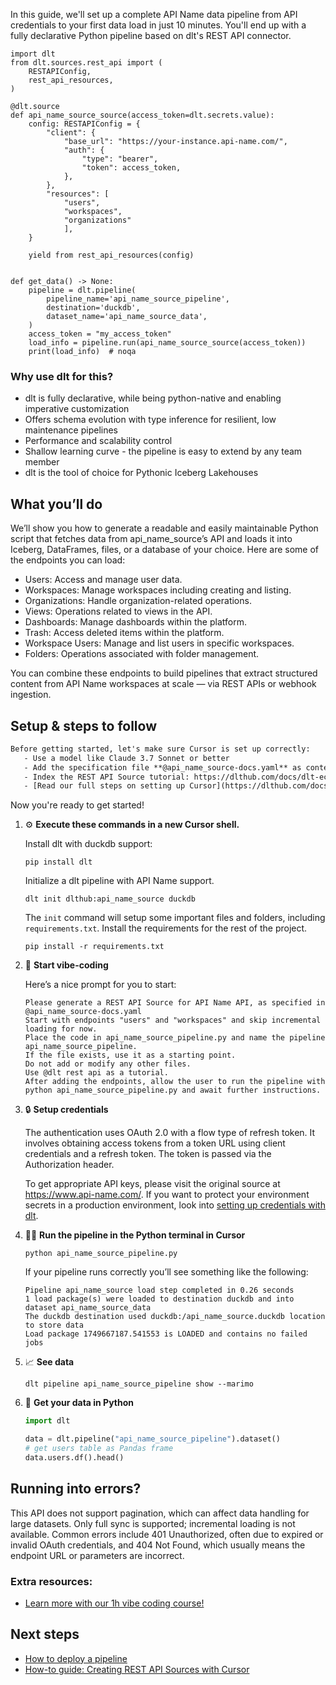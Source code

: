 In this guide, we'll set up a complete API Name data pipeline from API credentials to your first data load in just 10 minutes. You'll end up with a fully declarative Python pipeline based on dlt's REST API connector.

```python-outcome
import dlt
from dlt.sources.rest_api import (
    RESTAPIConfig,
    rest_api_resources,
)

@dlt.source
def api_name_source_source(access_token=dlt.secrets.value):
    config: RESTAPIConfig = {
        "client": {
            "base_url": "https://your-instance.api-name.com/",
            "auth": {
                "type": "bearer",
                "token": access_token,
            },
        },
        "resources": [
            "users",
            "workspaces",
            "organizations"
            ],
    }

    yield from rest_api_resources(config)


def get_data() -> None:
    pipeline = dlt.pipeline(
        pipeline_name='api_name_source_pipeline',
        destination='duckdb',
        dataset_name='api_name_source_data', 
    )
    access_token = "my_access_token"
    load_info = pipeline.run(api_name_source_source(access_token))
    print(load_info)  # noqa
```

### Why use dlt for this?

- dlt is fully declarative, while being python-native and enabling imperative customization
- Offers schema evolution with type inference for resilient, low maintenance pipelines
- Performance and scalability control
- Shallow learning curve - the pipeline is easy to extend by any team member
- dlt is the tool of choice for Pythonic Iceberg Lakehouses

## What you’ll do

We’ll show you how to generate a readable and easily maintainable Python script that fetches data from api_name_source’s API and loads it into Iceberg, DataFrames, files, or a database of your choice. Here are some of the endpoints you can load:

- Users: Access and manage user data.
- Workspaces: Manage workspaces including creating and listing.
- Organizations: Handle organization-related operations.
- Views: Operations related to views in the API.
- Dashboards: Manage dashboards within the platform.
- Trash: Access deleted items within the platform.
- Workspace Users: Manage and list users in specific workspaces.
- Folders: Operations associated with folder management.

You can combine these endpoints to build pipelines that extract structured content from API Name workspaces at scale — via REST APIs or webhook ingestion.

## Setup & steps to follow

```default
Before getting started, let's make sure Cursor is set up correctly:
   - Use a model like Claude 3.7 Sonnet or better
   - Add the specification file **@api_name_source-docs.yaml** as context
   - Index the REST API Source tutorial: https://dlthub.com/docs/dlt-ecosystem/verified-sources/rest_api/ and add it to context as **@dlt rest api**
   - [Read our full steps on setting up Cursor](https://dlthub.com/docs/dlt-ecosystem/llm-tooling/cursor-restapi#23-configuring-cursor-with-documentation)
```

Now you're ready to get started! 

1. ⚙️ **Execute these commands in a new Cursor shell.**
    
    Install dlt with duckdb support:
    ```shell
    pip install dlt
    ```

    Initialize a dlt pipeline with API Name support.
    ```shell
    dlt init dlthub:api_name_source duckdb
    ```

    The `init` command will setup some important files and folders, including `requirements.txt`. Install the requirements for the rest of the project.
    ```shell
    pip install -r requirements.txt
    ```
    
2. 🤠 **Start vibe-coding**
    
    Here’s a nice prompt for you to start: 
    
    ```prompt
    Please generate a REST API Source for API Name API, as specified in @api_name_source-docs.yaml 
    Start with endpoints "users" and "workspaces" and skip incremental loading for now. 
    Place the code in api_name_source_pipeline.py and name the pipeline api_name_source_pipeline. 
    If the file exists, use it as a starting point. 
    Do not add or modify any other files. 
    Use @dlt rest api as a tutorial. 
    After adding the endpoints, allow the user to run the pipeline with python api_name_source_pipeline.py and await further instructions.
    ```

    
3. 🔒 **Setup credentials** 
    
    The authentication uses OAuth 2.0 with a flow type of refresh token. It involves obtaining access tokens from a token URL using client credentials and a refresh token. The token is passed via the Authorization header.
    
    To get appropriate API keys, please visit the original source at https://www.api-name.com/.
    If you want to protect your environment secrets in a production environment, look into [setting up credentials with dlt](https://dlthub.com/docs/walkthroughs/add_credentials).
    
4. 🏃‍♀️ **Run the pipeline in the Python terminal in Cursor**
    
    ```shell
    python api_name_source_pipeline.py
    ```
    
    If your pipeline runs correctly you’ll see something like the following:
    
    ```shell
    Pipeline api_name_source load step completed in 0.26 seconds
    1 load package(s) were loaded to destination duckdb and into dataset api_name_source_data
    The duckdb destination used duckdb:/api_name_source.duckdb location to store data
    Load package 1749667187.541553 is LOADED and contains no failed jobs
    ```
    
5. 📈 **See data**
    
    ```shell
    dlt pipeline api_name_source_pipeline show --marimo
    ```
    
6. 🐍 **Get your data in Python**
    
    ```python
    import dlt

   data = dlt.pipeline("api_name_source_pipeline").dataset()
   # get users table as Pandas frame
   data.users.df().head()
    ```

## Running into errors?

This API does not support pagination, which can affect data handling for large datasets. Only full sync is supported; incremental loading is not available. Common errors include 401 Unauthorized, often due to expired or invalid OAuth credentials, and 404 Not Found, which usually means the endpoint URL or parameters are incorrect.

### Extra resources:

- [Learn more with our 1h vibe coding course!](https://www.youtube.com/watch?v=GGid70rnJuM)

## Next steps

- [How to deploy a pipeline](https://dlthub.com/docs/walkthroughs/deploy-a-pipeline)
- [How-to guide: Creating REST API Sources with Cursor](https://dlthub.com/docs/dlt-ecosystem/llm-tooling/cursor-restapi)